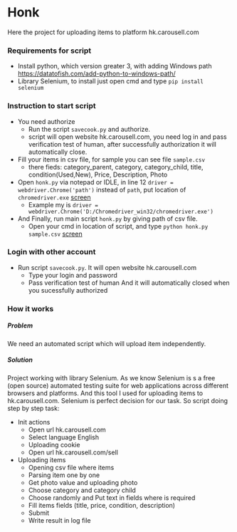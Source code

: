 # Honk

Here the project for uploading items to platform hk.carousell.com

### Requirements for script
* Install python, which version greater 3, with adding Windows path https://datatofish.com/add-python-to-windows-path/
* Library Selenium, to install just open cmd and type `pip install selenium`

### Instruction to start script
* You need authorize
  * Run the script `savecook.py` and authorize.
  * script will open website hk.carousell.com, you need log in and pass verification test of human, after successfully authorization it will automatically close.
* Fill your items in csv file, for sample you can see file `sample.csv`
  * there fieds: category_parent, category, category_child, title, condition(Used,New), Price, Description, Photo
* Open `honk.py` via notepad or IDLE, in line 12 `driver = webdriver.Chrome('path')` instead of `path`, put location of `chromedriver.exe` [screen](Screenshot_3.png)
  * Example my is `driver = webdriver.Chrome('D:/Chromedriver_win32/chromedriver.exe')`
* And Finally, run main script `honk.py` by giving path of csv file. 
  * Open your cmd in location of script, and type `python honk.py sample.csv` [screen](Screenshot_2.png)
  
### Login with other account

* Run script `savecook.py`. It will open website hk.carousell.com
   * Type your login and password
   * Pass verification test of human
And it will automatically closed when you sucessfully authorized

### How it works

##### Problem
We need an automated script which will upload item independently.

##### Solution
Project working with library Selenium. As we know Selenium is s a free (open source) automated testing suite for web applications across different browsers and platforms. And this tool I used for uploading items to hk.carousell.com. Selenium is perfect decision for our task. 
So script doing step by step task: 
* Init actions
    * Open url hk.carousell.com 
    * Select language English
    * Uploading cookie
    * Open url hk.carousell.com/sell
* Uploading items
    * Opening csv file where items
    * Parsing item one by one
    * Get photo value and uploading photo
    * Choose category and category child
    * Choose randomly and Put text in fields where is required
    * Fill items fields (title, price, condition, description)
    * Submit
    * Write result in log file
   
    

